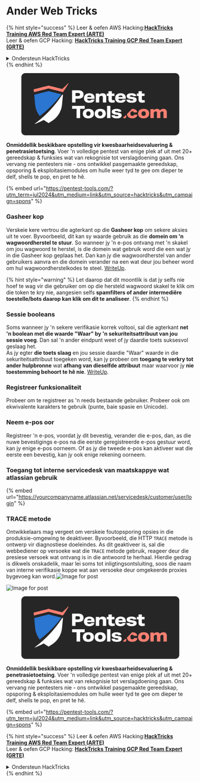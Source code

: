 # Ander Web Tricks

{% hint style="success" %}
Leer & oefen AWS Hacking:<img src="/.gitbook/assets/arte.png" alt="" data-size="line">[**HackTricks Training AWS Red Team Expert (ARTE)**](https://training.hacktricks.xyz/courses/arte)<img src="/.gitbook/assets/arte.png" alt="" data-size="line">\
Leer & oefen GCP Hacking: <img src="/.gitbook/assets/grte.png" alt="" data-size="line">[**HackTricks Training GCP Red Team Expert (GRTE)**<img src="/.gitbook/assets/grte.png" alt="" data-size="line">](https://training.hacktricks.xyz/courses/grte)

<details>

<summary>Ondersteun HackTricks</summary>

* Kyk na die [**subskripsie planne**](https://github.com/sponsors/carlospolop)!
* **Sluit aan by die** 💬 [**Discord groep**](https://discord.gg/hRep4RUj7f) of die [**telegram groep**](https://t.me/peass) of **volg** ons op **Twitter** 🐦 [**@hacktricks\_live**](https://twitter.com/hacktricks\_live)**.**
* **Deel hacking truuks deur PRs in te dien na die** [**HackTricks**](https://github.com/carlospolop/hacktricks) en [**HackTricks Cloud**](https://github.com/carlospolop/hacktricks-cloud) github repos.

</details>
{% endhint %}

<figure><img src="/.gitbook/assets/pentest-tools.svg" alt=""><figcaption></figcaption></figure>

**Onmiddellik beskikbare opstelling vir kwesbaarheidsevaluering & penetrasietoetsing**. Voer 'n volledige pentest van enige plek af uit met 20+ gereedskap & funksies wat van rekognisie tot verslagdoening gaan. Ons vervang nie pentesters nie - ons ontwikkel pasgemaakte gereedskap, opsporing & eksploitasiemodules om hulle weer tyd te gee om dieper te delf, shells te pop, en pret te hê.

{% embed url="https://pentest-tools.com/?utm_term=jul2024&utm_medium=link&utm_source=hacktricks&utm_campaign=spons" %}

### Gasheer kop

Verskeie kere vertrou die agterkant op die **Gasheer kop** om sekere aksies uit te voer. Byvoorbeeld, dit kan sy waarde gebruik as die **domein om 'n wagwoordherstel te stuur**. So wanneer jy 'n e-pos ontvang met 'n skakel om jou wagwoord te herstel, is die domein wat gebruik word die een wat jy in die Gasheer kop geplaas het. Dan kan jy die wagwoordherstel van ander gebruikers aanvra en die domein verander na een wat deur jou beheer word om hul wagwoordherstelkodes te steel. [WriteUp](https://medium.com/nassec-cybersecurity-writeups/how-i-was-able-to-take-over-any-users-account-with-host-header-injection-546fff6d0f2).

{% hint style="warning" %}
Let daarop dat dit moontlik is dat jy selfs nie hoef te wag vir die gebruiker om op die hersteld wagwoord skakel te klik om die token te kry nie, aangesien selfs **spamfilters of ander intermediêre toestelle/bots daarop kan klik om dit te analiseer**.
{% endhint %}

### Sessie booleans

Soms wanneer jy 'n sekere verifikasie korrek voltooi, sal die agterkant **net 'n boolean met die waarde "Waar" by 'n sekuriteitsattribuut van jou sessie voeg**. Dan sal 'n ander eindpunt weet of jy daardie toets suksesvol geslaag het.\
As jy egter **die toets slaag** en jou sessie daardie "Waar" waarde in die sekuriteitsattribuut toegeken word, kan jy probeer om **toegang te verkry tot ander hulpbronne** wat **afhang van dieselfde attribuut** maar waarvoor jy **nie toestemming behoort te hê nie**. [WriteUp](https://medium.com/@ozguralp/a-less-known-attack-vector-second-order-idor-attacks-14468009781a).

### Registreer funksionaliteit

Probeer om te registreer as 'n reeds bestaande gebruiker. Probeer ook om ekwivalente karakters te gebruik (punte, baie spasie en Unicode).

### Neem e-pos oor

Registreer 'n e-pos, voordat jy dit bevestig, verander die e-pos, dan, as die nuwe bevestigings e-pos na die eerste geregistreerde e-pos gestuur word, kan jy enige e-pos oorneem. Of as jy die tweede e-pos kan aktiveer wat die eerste een bevestig, kan jy ook enige rekening oorneem.

### Toegang tot interne servicedesk van maatskappye wat atlassian gebruik

{% embed url="https://yourcompanyname.atlassian.net/servicedesk/customer/user/login" %}

### TRACE metode

Ontwikkelaars mag vergeet om verskeie foutopsporing opsies in die produksie-omgewing te deaktiveer. Byvoorbeeld, die HTTP `TRACE` metode is ontwerp vir diagnostiese doeleindes. As dit geaktiveer is, sal die webbediener op versoeke wat die `TRACE` metode gebruik, reageer deur die presiese versoek wat ontvang is in die antwoord te herhaal. Hierdie gedrag is dikwels onskadelik, maar lei soms tot inligtingsontsluiting, soos die naam van interne verifikasie koppe wat aan versoeke deur omgekeerde proxies bygevoeg kan word.![Image for post](https://miro.medium.com/max/60/1\*wDFRADTOd9Tj63xucenvAA.png?q=20)

![Image for post](https://miro.medium.com/max/1330/1\*wDFRADTOd9Tj63xucenvAA.png)


<figure><img src="/.gitbook/assets/pentest-tools.svg" alt=""><figcaption></figcaption></figure>

**Onmiddellik beskikbare opstelling vir kwesbaarheidsevaluering & penetrasietoetsing**. Voer 'n volledige pentest van enige plek af uit met 20+ gereedskap & funksies wat van rekognisie tot verslagdoening gaan. Ons vervang nie pentesters nie - ons ontwikkel pasgemaakte gereedskap, opsporing & eksploitasiemodules om hulle weer tyd te gee om dieper te delf, shells te pop, en pret te hê.

{% embed url="https://pentest-tools.com/?utm_term=jul2024&utm_medium=link&utm_source=hacktricks&utm_campaign=spons" %}

{% hint style="success" %}
Leer & oefen AWS Hacking:<img src="/.gitbook/assets/arte.png" alt="" data-size="line">[**HackTricks Training AWS Red Team Expert (ARTE)**](https://training.hacktricks.xyz/courses/arte)<img src="/.gitbook/assets/arte.png" alt="" data-size="line">\
Leer & oefen GCP Hacking: <img src="/.gitbook/assets/grte.png" alt="" data-size="line">[**HackTricks Training GCP Red Team Expert (GRTE)**<img src="/.gitbook/assets/grte.png" alt="" data-size="line">](https://training.hacktricks.xyz/courses/grte)

<details>

<summary>Ondersteun HackTricks</summary>

* Kyk na die [**subskripsie planne**](https://github.com/sponsors/carlospolop)!
* **Sluit aan by die** 💬 [**Discord groep**](https://discord.gg/hRep4RUj7f) of die [**telegram groep**](https://t.me/peass) of **volg** ons op **Twitter** 🐦 [**@hacktricks\_live**](https://twitter.com/hacktricks\_live)**.**
* **Deel hacking truuks deur PRs in te dien na die** [**HackTricks**](https://github.com/carlospolop/hacktricks) en [**HackTricks Cloud**](https://github.com/carlospolop/hacktricks-cloud) github repos.

</details>
{% endhint %}

